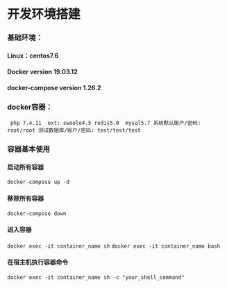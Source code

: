 # 开发环境搭建



### 基础环境：

#### Linux：centos7.6

#### Docker version 19.03.12

#### docker-compose version 1.26.2



### docker容器：

​```
php 7.4.11 
	ext: swoole4.5 redis5.0 
mysql5.7
	系统默认账户/密码: root/root
	测试数据库/账户/密码: test/test/test	
​```


### 容器基本使用

#### 启动所有容器

`docker-compose up -d`

#### 移除所有容器

`docker-compose down`

#### 进入容器

`docker exec -it container_name sh`
`docker exec -it container_name bash`

#### 在宿主机执行容器命令

`docker exec -it container_name sh -c "your_shell_command"`



